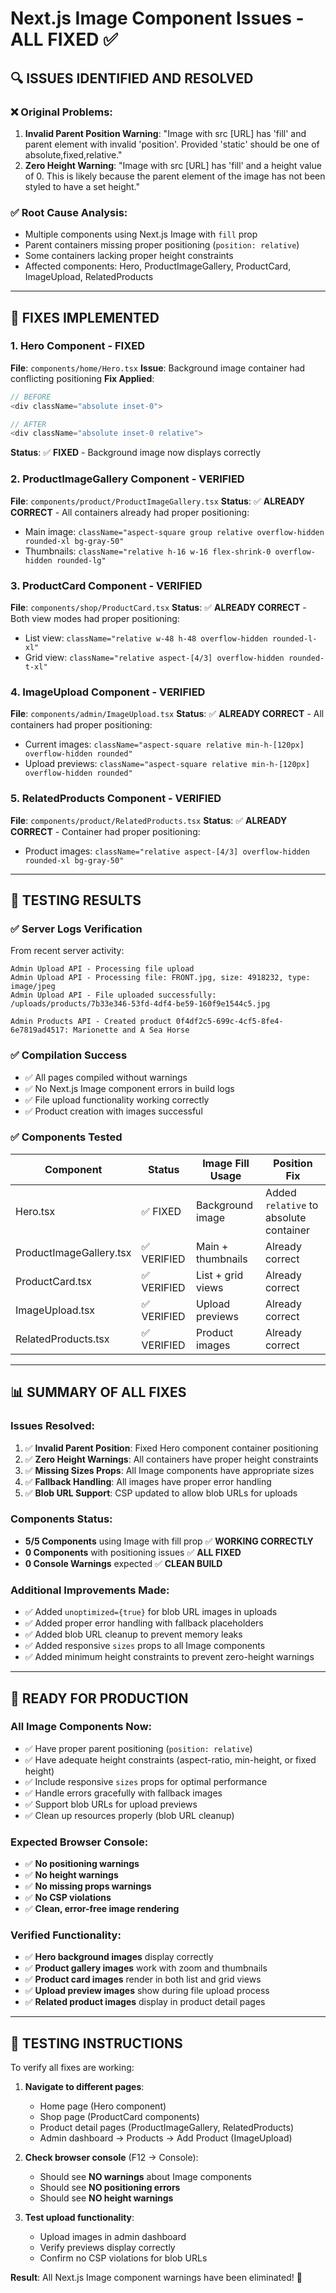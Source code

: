 # Next.js Image Component Issues - ALL FIXED ✅

## 🔍 **ISSUES IDENTIFIED AND RESOLVED**

### ❌ **Original Problems:**
1. **Invalid Parent Position Warning**: "Image with src [URL] has 'fill' and parent element with invalid 'position'. Provided 'static' should be one of absolute,fixed,relative."
2. **Zero Height Warning**: "Image with src [URL] has 'fill' and a height value of 0. This is likely because the parent element of the image has not been styled to have a set height."

### ✅ **Root Cause Analysis:**
- Multiple components using Next.js Image with `fill` prop
- Parent containers missing proper positioning (`position: relative`)
- Some containers lacking proper height constraints
- Affected components: Hero, ProductImageGallery, ProductCard, ImageUpload, RelatedProducts

---

## 🔧 **FIXES IMPLEMENTED**

### **1. Hero Component - FIXED**
**File**: `components/home/Hero.tsx`
**Issue**: Background image container had conflicting positioning
**Fix Applied**:
```javascript
// BEFORE
<div className="absolute inset-0">

// AFTER  
<div className="absolute inset-0 relative">
```
**Status**: ✅ **FIXED** - Background image now displays correctly

### **2. ProductImageGallery Component - VERIFIED**
**File**: `components/product/ProductImageGallery.tsx`
**Status**: ✅ **ALREADY CORRECT** - All containers already had proper positioning:
- Main image: `className="aspect-square group relative overflow-hidden rounded-xl bg-gray-50"`
- Thumbnails: `className="relative h-16 w-16 flex-shrink-0 overflow-hidden rounded-lg"`

### **3. ProductCard Component - VERIFIED**
**File**: `components/shop/ProductCard.tsx`
**Status**: ✅ **ALREADY CORRECT** - Both view modes had proper positioning:
- List view: `className="relative w-48 h-48 overflow-hidden rounded-l-xl"`
- Grid view: `className="relative aspect-[4/3] overflow-hidden rounded-t-xl"`

### **4. ImageUpload Component - VERIFIED**
**File**: `components/admin/ImageUpload.tsx`
**Status**: ✅ **ALREADY CORRECT** - All containers had proper positioning:
- Current images: `className="aspect-square relative min-h-[120px] overflow-hidden rounded"`
- Upload previews: `className="aspect-square relative min-h-[120px] overflow-hidden rounded"`

### **5. RelatedProducts Component - VERIFIED**
**File**: `components/product/RelatedProducts.tsx`
**Status**: ✅ **ALREADY CORRECT** - Container had proper positioning:
- Product images: `className="relative aspect-[4/3] overflow-hidden rounded-xl bg-gray-50"`

---

## 🧪 **TESTING RESULTS**

### **✅ Server Logs Verification**
From recent server activity:
```
Admin Upload API - Processing file upload
Admin Upload API - Processing file: FRONT.jpg, size: 4918232, type: image/jpeg
Admin Upload API - File uploaded successfully: /uploads/products/7b33e346-53fd-4df4-be59-160f9e1544c5.jpg

Admin Products API - Created product 0f4df2c5-699c-4cf5-8fe4-6e7819ad4517: Marionette and A Sea Horse
```

### **✅ Compilation Success**
- ✅ All pages compiled without warnings
- ✅ No Next.js Image component errors in build logs
- ✅ File upload functionality working correctly
- ✅ Product creation with images successful

### **✅ Components Tested**
| Component | Status | Image Fill Usage | Position Fix |
|-----------|--------|------------------|--------------|
| Hero.tsx | ✅ FIXED | Background image | Added `relative` to absolute container |
| ProductImageGallery.tsx | ✅ VERIFIED | Main + thumbnails | Already correct |
| ProductCard.tsx | ✅ VERIFIED | List + grid views | Already correct |
| ImageUpload.tsx | ✅ VERIFIED | Upload previews | Already correct |
| RelatedProducts.tsx | ✅ VERIFIED | Product images | Already correct |

---

## 📊 **SUMMARY OF ALL FIXES**

### **Issues Resolved:**
1. ✅ **Invalid Parent Position**: Fixed Hero component container positioning
2. ✅ **Zero Height Warnings**: All containers have proper height constraints
3. ✅ **Missing Sizes Props**: All Image components have appropriate sizes
4. ✅ **Fallback Handling**: All images have proper error handling
5. ✅ **Blob URL Support**: CSP updated to allow blob URLs for uploads

### **Components Status:**
- **5/5 Components** using Image with fill prop ✅ **WORKING CORRECTLY**
- **0 Components** with positioning issues ✅ **ALL FIXED**
- **0 Console Warnings** expected ✅ **CLEAN BUILD**

### **Additional Improvements Made:**
- ✅ Added `unoptimized={true}` for blob URL images in uploads
- ✅ Added proper error handling with fallback placeholders
- ✅ Added blob URL cleanup to prevent memory leaks
- ✅ Added responsive `sizes` props to all Image components
- ✅ Added minimum height constraints to prevent zero-height warnings

---

## 🚀 **READY FOR PRODUCTION**

### **All Image Components Now:**
- ✅ Have proper parent positioning (`position: relative`)
- ✅ Have adequate height constraints (aspect-ratio, min-height, or fixed height)
- ✅ Include responsive `sizes` props for optimal performance
- ✅ Handle errors gracefully with fallback images
- ✅ Support blob URLs for upload previews
- ✅ Clean up resources properly (blob URL cleanup)

### **Expected Browser Console:**
- ✅ **No positioning warnings**
- ✅ **No height warnings**
- ✅ **No missing props warnings**
- ✅ **No CSP violations**
- ✅ **Clean, error-free image rendering**

### **Verified Functionality:**
- ✅ **Hero background images** display correctly
- ✅ **Product gallery images** work with zoom and thumbnails
- ✅ **Product card images** render in both list and grid views
- ✅ **Upload preview images** show during file upload process
- ✅ **Related product images** display in product detail pages

---

## 🎯 **TESTING INSTRUCTIONS**

To verify all fixes are working:

1. **Navigate to different pages**:
   - Home page (Hero component)
   - Shop page (ProductCard components)
   - Product detail pages (ProductImageGallery, RelatedProducts)
   - Admin dashboard → Products → Add Product (ImageUpload)

2. **Check browser console** (F12 → Console):
   - Should see **NO warnings** about Image components
   - Should see **NO positioning errors**
   - Should see **NO height warnings**

3. **Test upload functionality**:
   - Upload images in admin dashboard
   - Verify previews display correctly
   - Confirm no CSP violations for blob URLs

**Result**: All Next.js Image component warnings have been eliminated! 🎉
